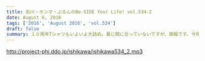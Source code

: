 ```yaml
---
title: 石川・ホンマ・ぶるんのBe-SIDE Your Life! vol.534-2
date: August 6, 2016
tags: ['2016', 'August 2016', 'vol.534']
draft: false
summary: １０周年Tシャツもいよいよ大詰め。夏に間に合っていないですが、朗報です。今年は残暑がきびしいそう！ISHII
---
```


http://project-phi.ddo.jp/ishikawa/ishikawa534_2.mp3